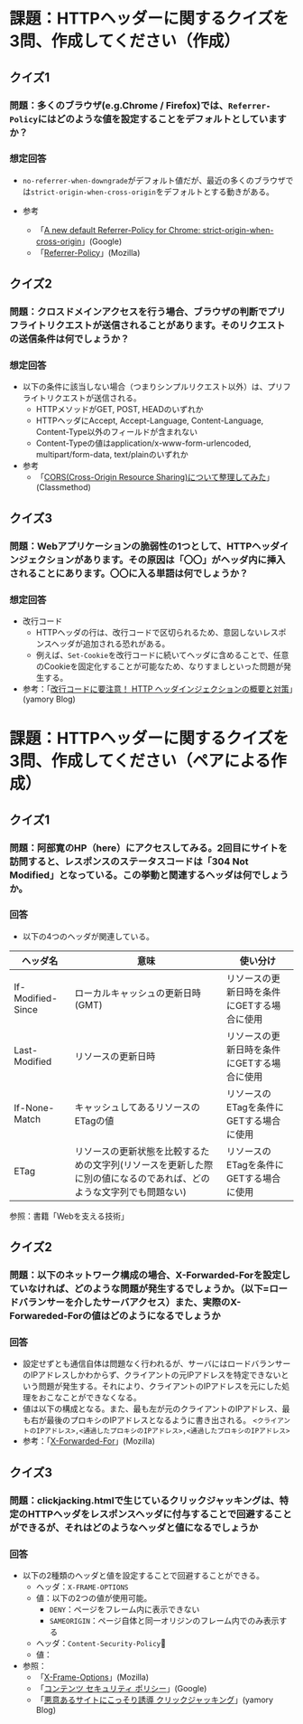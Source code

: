 # 課題：HTTPヘッダーに関するクイズを3問、作成してください（作成）

## クイズ1

### 問題：多くのブラウザ(e.g.Chrome / Firefox)では、`Referrer-Policy`にはどのような値を設定することをデフォルトとしていますか？

### 想定回答
* `no-referrer-when-downgrade`がデフォルト値だが、最近の多くのブラウザでは`strict-origin-when-cross-origin`をデフォルトとする動きがある。

* 参考
  * 「[A new default Referrer-Policy for Chrome: strict-origin-when-cross-origin](https://developers.google.com/web/updates/2020/07/referrer-policy-new-chrome-default?s=09)」(Google)
  * 「[Referrer-Policy](https://developer.mozilla.org/ja/docs/Web/HTTP/Headers/Referrer-Policy)」(Mozilla)


## クイズ2

### 問題：クロスドメインアクセスを行う場合、ブラウザの判断でプリフライトリクエストが送信されることがあります。そのリクエストの送信条件は何でしょうか？

### 想定回答
* 以下の条件に該当しない場合（つまりシンプルリクエスト以外）は、プリフライトリクエストが送信される。
  * HTTPメソッドがGET, POST, HEADのいずれか
  * HTTPヘッダにAccept, Accept-Language, Content-Language, Content-Type以外のフィールドが含まれない
  * Content-Typeの値はapplication/x-www-form-urlencoded, multipart/form-data, text/plainのいずれか
* 参考
  * 「[CORS(Cross-Origin Resource Sharing)について整理してみた](https://dev.classmethod.jp/articles/about-cors/)」(Classmethod)

## クイズ3 

### 問題：Webアプリケーションの脆弱性の1つとして、HTTPヘッダインジェクションがあります。その原因は「〇〇」がヘッダ内に挿入されることにあります。〇〇に入る単語は何でしょうか？

### 想定回答
* 改行コード
  * HTTPヘッダの行は、改行コードで区切られるため、意図しないレスポンスヘッダが追加される恐れがある。
  * 例えば、`Set-Cookie`を改行コードに続いてヘッダに含めることで、任意のCookieを固定化することが可能なため、なりすましといった問題が発生する。
* 参考：「[改行コードに要注意！ HTTP ヘッダインジェクションの概要と対策](https://yamory.io/blog/about-http-header-injection/#http-%E3%83%98%E3%83%83%E3%83%80%E3%82%A4%E3%83%B3%E3%82%B8%E3%82%A7%E3%82%AF%E3%82%B7%E3%83%A7%E3%83%B3%E3%81%A8%E3%81%AF%E3%81%AA%E3%81%AB%E3%81%8B)」(yamory Blog)

# 課題：HTTPヘッダーに関するクイズを3問、作成してください（ペアによる作成）

## クイズ1

### 問題：阿部寛のHP（here）にアクセスしてみる。2回目にサイトを訪問すると、レスポンスのステータスコードは「304 Not Modified」となっている。この挙動と関連するヘッダは何でしょうか。

### 回答
* 以下の4つのヘッダが関連している。

|ヘッダ名|意味|使い分け|
|----|----|----|
|If-Modified-Since|ローカルキャッシュの更新日時(GMT)|リソースの更新日時を条件にGETする場合に使用|
|Last-Modified|リソースの更新日時|リソースの更新日時を条件にGETする場合に使用|
|If-None-Match|キャッシュしてあるリソースのETagの値|リソースのETagを条件にGETする場合に使用|
|ETag|リソースの更新状態を比較するための文字列(リソースを更新した際に別の値になるのであれば、どのような文字列でも問題ない)|リソースのETagを条件にGETする場合に使用|

参照：書籍「Webを支える技術」

## クイズ2

### 問題：以下のネットワーク構成の場合、X-Forwarded-Forを設定していなければ、どのような問題が発生するでしょうか。（以下=ロードバランサーを介したサーバアクセス）また、実際のX-Forwareded-Forの値はどのようになるでしょうか

### 回答
* 設定せずとも通信自体は問題なく行われるが、サーバにはロードバランサーのIPアドレスしかわからず、クライアントの元IPアドレスを特定できないという問題が発生する。それにより、クライアントのIPアドレスを元にした処理をおこなことができなくなる。
* 値は以下の構成となる。また、最も左が元のクライアントのIPアドレス、最も右が最後のプロキシのIPアドレスとなるように書き出される。
`<クライアントのIPアドレス>,<通過したプロキシのIPアドレス>,<通過したプロキシのIPアドレス>`
* 参考：「[X-Forwarded-For](https://developer.mozilla.org/ja/docs/Web/HTTP/Headers/X-Forwarded-For)」(Mozilla)

## クイズ3

### 問題：clickjacking.htmlで生じているクリックジャッキングは、特定のHTTPヘッダをレスポンスヘッダに付与することで回避することができるが、それはどのようなヘッダと値になるでしょうか

### 回答
* 以下の2種類のヘッダと値を設定することで回避することができる。
  * ヘッダ：`X-FRAME-OPTIONS`
  * 値：以下の2つの値が使用可能。
    * `DENY`：ページをフレーム内に表示できない
    * `SAMEORIGIN`：ページ自体と同一オリジンのフレーム内でのみ表示する
  * ヘッダ：`Content-Security-Policy`
  * 値：
* 参照：
  * 「[X-Frame-Options](https://developer.mozilla.org/ja/docs/Web/HTTP/Headers/X-Frame-Options)」(Mozilla)
  * 「[コンテンツ セキュリティ ポリシー](https://developers.google.com/web/fundamentals/security/csp)」(Google)
  * 「[悪意あるサイトにこっそり誘導 クリックジャッキング](https://yamory.io/blog/about-clickjacking/)」(yamory Blog)